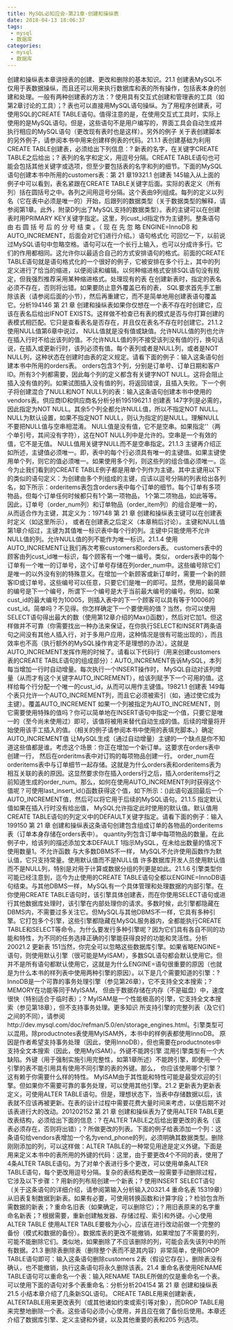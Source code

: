 ```yaml
---
title: MySQL必知应会-第21章-创建和操纵表
date: 2018-04-13 18:06:37
tags:
 - mysql
 - 数据库
categories:
 - mysql
 - 数据库
---
```


创建和操纵表本章讲授表的创建、更改和删除的基本知识。21.1 创建表MySQL不仅用于表数据操纵，而且还可以用来执行数据库和表的所有操作，包括表本身的创建和处理。一般有两种创建表的方法：? 使用具有交互式创建和管理表的工具（如第2章讨论的工具）；? 表也可以直接用MySQL语句操纵。为了用程序创建表，可使用SQL的CREATE TABLE语句。值得注意的是，在使用交互式工具时，实际上使用的是MySQL语句。但是，这些语句不是用户编写的，界面工具会自动生成并执行相应的MySQL语句（更改现有表时也是这样）。另外的例子 关于表创建脚本的另外例子，请参阅本书中用来创建样例表的代码。21.1.1 表创建基础为利用CREATE TABLE创建表，必须给出下列信息：? 新表的名字，在关键字CREATE TABLE之后给出；? 表列的名字和定义，用逗号分隔。CREATE TABLE语句也可能会包括其他关键字或选项，但至少要包括表的名字和列的细节。下面的MySQL语句创建本书中所用的customers表：第 21 章19321.1 创建表 145输入从上面的例子中可以看到，表名紧跟在CREATE TABLE关键字后面。实际的表定义（所有列）括在圆括号之中。各列之间用逗号分隔。这个表由9列组成。每列的定义以列名（它在表中必须是唯一的）开始，后跟列的数据类型（关于数据类型的解释，请参阅第1章。此外，附录D列出了MySQL支持的数据类型）。表的主键可以在创建表时用PRIMARY KEY关键字指定。这里，列cust_id指定作为主键列。整条语句由 右 圆 括 号 后 的 分 号 结 束 。（ 现 在 先 忽 略 ENGINE=InnoDB 和AUTO_INCREMENT，后面会对它们进行介绍。）语句格式化 可回忆一下，以前说过MySQL语句中忽略空格。语句可以在一个长行上输入，也可以分成许多行。它们的作用都相同。这允许你以最适合自己的方式安排语句的格式。前面的CREATE TABLE语句就是语句格式化的一个很好的例子，它被安排在多个行上，其中的列定义进行了恰当的缩进，以便阅读和编辑。以何种缩进格式安排SQL语句没有规定，但我强烈推荐采用某种缩进格式。处理现有的表 在创建新表时，指定的表名必须不存在，否则将出错。如果要防止意外覆盖已有的表， SQL要求首先手工删除该表（请参阅后面的小节），然后再重建它，而不是简单地用创建表语句覆盖它。分析194146 第 21 章 创建和操纵表如果你仅想在一个表不存在时创建它，应该在表名后给出IFNOT EXISTS。这样做不检查已有表的模式是否与你打算创建的表模式相匹配。它只是查看表名是否存在，并且仅在表名不存在时创建它。21.1.2 使用NULL值第6章中说过， NULL值就是没有值或缺值。允许NULL值的列也允许在插入行时不给出该列的值。不允许NULL值的列不接受该列没有值的行，换句话说，在插入或更新行时，该列必须有值。每个表列或者是NULL列，或者是NOT NULL列，这种状态在创建时由表的定义规定。请看下面的例子：输入这条语句创建本书中所用的orders表。 orders包含3个列，分别是订单号、订单日期和客户ID。所有3个列都需要，因此每个列的定义都含有关键字NOT NULL。这将会阻止插入没有值的列。如果试图插入没有值的列，将返回错误，且插入失败。下一个例子将创建混合了NULL和NOT NULL列的表：输入这条语句创建本书中使用的vendors表。供应商ID和供应商名分析分析19519621.1 创建表 147字列是必需的，因此指定为NOT NULL。其余5个列全都允许NULL值，所以不指定NOT NULL。 NULL为默认设置，如果不指定NOT NULL，则认为指定的是NULL。理解NULL 不要把NULL值与空串相混淆。 NULL值是没有值，它不是空串。如果指定''（两个单引号，其间没有字符），这在NOT NULL列中是允许的。空串是一个有效的值，它不是无值。 NULL值用关键字NULL而不是空串指定。21.1.3 主键再介绍正如所述，主键值必须唯一。即，表中的每个行必须具有唯一的主键值。如果主键使用单个列，则它的值必须唯一。如果使用多个列，则这些列的组合值必须唯一。迄今为止我们看到的CREATE TABLE例子都是用单个列作为主键。其中主键用以下的类似的语句定义：为创建由多个列组成的主键，应该以逗号分隔的列表给出各列名，如下所示：orderitems表包含orders表中每个订单的细节。每个订单有多项物品，但每个订单任何时候都只有1个第一项物品， 1个第二项物品，如此等等。因此，订单号（order_num列）和订单物品（order_item列）的组合是唯一的，从而适合作为主键，其定义为：197148 第 21 章 创建和操纵表主键可以在创建表时定义（如这里所示）， 或者在创建表之后定义（本章稍后讨论）。主键和NULL值 第1章介绍过，主键为其值唯一标识表中每个行的列。主键中只能使用不允许NULL值的列。允许NULL值的列不能作为唯一标识。21.1.4 使用AUTO_INCREMENT让我们再次考察customers和orders表。 customers表中的顾客由列cust_id唯一标识，每个顾客有一个唯一编号。类似， orders表中的每个订单有一个唯一的订单号，这个订单号存储在列order_num中。这些编号除它们是唯一的以外没有别的特殊意义。在增加一个新顾客或新订单时，需要一个新的顾客ID或订单号。这些编号可以任意，只要它们是唯一的即可。显然，使用的最简单的编号是下一个编号，所谓下一个编号是大于当前最大编号的编号。例如，如果cust_id的最大编号为10005，则插入表中的下一个顾客可以具有等于10006的cust_id。简单吗？不见得。你怎样确定下一个要使用的值？当然，你可以使用SELECT语句得出最大的数（使用第12章介绍的Max()函数），然后对它加1。但这样做并不可靠（你需要找出一种办法来保证，在你执行SELECT和INSERT两条语句之间没有其他人插入行，对于多用户应用，这种情况是很有可能出现的），而且效率也不高（执行额外的MySQL操作肯定不是理想的办法）。这就是AUTO_INCREMENT发挥作用的时候了。请看以下代码行（用来创建customers表的CREATE TABLE语句的组成部分）：AUTO_INCREMENT告诉MySQL，本列每当增加一行时自动增量。每次执行一个INSERT操作时， MySQL自动对该列增量（从而才有这个关键字AUTO_INCREMENT），给该列赋予下一个可用的值。这样给每个行分配一个唯一的cust_id，从而可以用作主键值。19821.1 创建表 149每个表只允许一个AUTO_INCREMENT列，而且它必须被索引（如，通过使它成为主键）。覆盖AUTO_INCREMENT 如果一个列被指定为AUTO_INCREMENT，则它需要使用特殊的值吗？你可以简单地在INSERT语句中指定一个值，只要它是唯一的（至今尚未使用过）即可，该值将被用来替代自动生成的值。后续的增量将开始使用该手工插入的值。（相关的例子请参阅本书中使用的表填充脚本。）确定AUTO_INCREMENT值 让MySQL生成（通过自动增量）主键的一个缺点是你不知道这些值都是谁。考虑这个场景：你正在增加一个新订单。这要求在orders表中创建一行， 然后在orderitms表中对订购的每项物品创建一行。 order_num在orderitems表中与订单细节一起存储。这就是为什么orders表和orderitems表为相互关联的表的原因。这显然要求你在插入orders行之后，插入orderitems行之前知道生成的order_num。那么，如何在使用AUTO_INCREMENT列时获得这个值呢？可使用last_insert_id()函数获得这个值，如下所示：()此语句返回最后一个AUTO_INCREMENT值，然后可以将它用于后续的MySQL语句。21.1.5 指定默认值如果在插入行时没有给出值， MySQL允许指定此时使用的默认值。默认值用CREATE TABLE语句的列定义中的DEFAULT关键字指定。请看下面的例子：输入199150 第 21 章 创建和操纵表这条语句创建包含组成订单的各物品的orderitems表（订单本身存储在orders表中）。 quantity列包含订单中每项物品的数量。在此例子中，给该列的描述添加文本DEFAULT 1指示MySQL，在未给出数量的情况下使用数量1。不允许函数 与大多数DBMS不一样， MySQL不允许使用函数作为默认值，它只支持常量。使用默认值而不是NULL值 许多数据库开发人员使用默认值而不是NULL列，特别是对用于计算或数据分组的列更是如此。21.1.6 引擎类型你可能已经注意到，迄今为止使用的CREATE TABLE语句全都以ENGINE=InnoDB语句结束。与其他DBMS一样， MySQL有一个具体管理和处理数据的内部引擎。在你使用CREATE TABLE语句时，该引擎具体创建表，而在你使用SELECT语句或进行其他数据库处理时，该引擎在内部处理你的请求。多数时候，此引擎都隐藏在DBMS内，不需要过多关注它。但MySQL与其他DBMS不一样，它具有多种引擎。它打包多个引擎，这些引擎都隐藏在MySQL服务器内，全都能执行CREATE TABLE和SELECT等命令。为什么要发行多种引擎呢？因为它们具有各自不同的功能和特性，为不同的任务选择正确的引擎能获得良好的功能和灵活性。分析20021.2 更新表 151当然，你完全可以忽略这些数据库引擎。如果省略ENGINE=语句，则使用默认引擎（很可能是MyISAM），多数SQL语句都会默认使用它。但并不是所有语句都默认使用它，这就是为什么ENGINE=语句很重要的原因（也就是为什么本书的样列表中使用两种引擎的原因）。以下是几个需要知道的引擎：? InnoDB是一个可靠的事务处理引擎（参见第26章），它不支持全文本搜索；? MEMORY在功能等同于MyISAM， 但由于数据存储在内存（不是磁盘）中，速度很快（特别适合于临时表）；? MyISAM是一个性能极高的引擎，它支持全文本搜索（参见第18章），但不支持事务处理。更多知识 所支持引擎的完整列表（及它们之间的不同），请参阅http://dev.mysql.com/doc/refman/5.0/en/storage_engines.html。引擎类型可以混用。除productnotes表使用MyISAM外，本书中的样例表都使用InnoDB。 原因是作者希望支持事务处理（因此，使用InnoDB），但也需要在productnotes中支持全文本搜索（因此，使用MyISAM）。外键不能跨引擎 混用引擎类型有一个大缺陷。外键（用于强制实施引用完整性，如第1章所述）不能跨引擎，即使用一个引擎的表不能引用具有使用不同引擎的表的外键。那么， 你应该使用哪个引擎？这有赖于你需要什么样的特性。 MyISAM由于其性能和特性可能是最受欢迎的引擎。但如果你不需要可靠的事务处理，可以使用其他引擎。21.2 更新表为更新表定义，可使用ALTER TABLE语句。但是，理想状态下，当表中存储数据以后，该表就不应该再被更新。在表的设计过程中需要花费大量时间来考虑，以便后期不对该表进行大的改动。201202152 第 21 章 创建和操纵表为了使用ALTER TABLE更改表结构，必须给出下面的信息：? 在ALTER TABLE之后给出要更改的表名（该表必须存在，否则将出错）；? 所做更改的列表。下面的例子给表添加一个列：这条语句给vendors表增加一个名为vend_phone的列，必须明确其数据类型。删除刚刚添加的列，可以这样做：ALTER TABLE的一种常见用途是定义外键。下面是用来定义本书中的表所用的外键的代码：这里，由于要更改4个不同的表，使用了4条ALTER TABLE语句。为了对单个表进行多个更改，可以使用单条ALTER TABLE语句，每个更改用逗号分隔。复杂的表结构更改一般需要手动删除过程，它涉及以下步骤：? 用新的列布局创建一个新表；? 使用INSERT SELECT语句（关于这条语句的详细介绍，请参阅第输入分析输入20321.4 重命名表 15319章）从旧表复制数据到新表。如果有必要，可使用转换函数和计算字段；? 检验包含所需数据的新表；? 重命名旧表（如果确定，可以删除它）；? 用旧表原来的名字重命名新表；? 根据需要，重新创建触发器、存储过程、索引和外键。小心使用ALTER TABLE 使用ALTER TABLE要极为小心，应该在进行改动前做一个完整的备份（模式和数据的备份）。数据库表的更改不能撤销，如果增加了不需要的列，可能不能删除它们。类似地，如果删除了不应该删除的列，可能会丢失该列中的所有数据。21.3 删除表删除表（删除整个表而不是其内容）非常简单，使用DROP TABLE语句即可：输入这条语句删除customers 2表（假设它存在）。删除表没有确认，也不能撤销，执行这条语句将永久删除该表。21.4 重命名表使用RENAME TABLE语句可以重命名一个表：输入RENAME TABLE所做的仅是重命名一个表。可以使用下面的语句对多个表重命名：分析分析204154 第 21 章 创建和操纵表21.5 小结本章介绍了几条新SQL语句。 CREATE TABLE用来创建新表， ALTERTABLE用来更改表列（或其他诸如约束或索引等对象），而DROP TABLE用来完整地删除一个表。这些语句必须小心使用，并且应在做了备份后使用。本章还介绍了数据库引擎、定义主键和外键，以及其他重要的表和205 列选项。